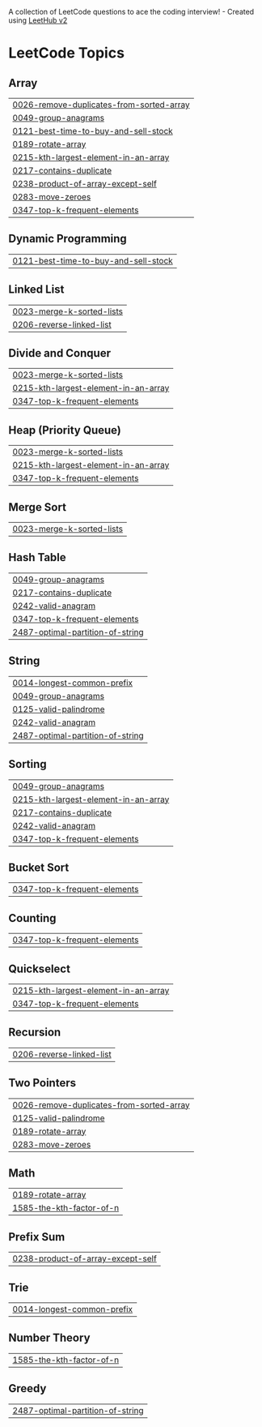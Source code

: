 A collection of LeetCode questions to ace the coding interview! - Created using [LeetHub v2](https://github.com/arunbhardwaj/LeetHub-2.0)
<!---LeetCode Topics Start-->
# LeetCode Topics
## Array
|  |
| ------- |
| [0026-remove-duplicates-from-sorted-array](https://github.com/HHllmn/LeetcodesPython/tree/master/0026-remove-duplicates-from-sorted-array) |
| [0049-group-anagrams](https://github.com/HHllmn/LeetcodesPython/tree/master/0049-group-anagrams) |
| [0121-best-time-to-buy-and-sell-stock](https://github.com/HHllmn/LeetcodesPython/tree/master/0121-best-time-to-buy-and-sell-stock) |
| [0189-rotate-array](https://github.com/HHllmn/LeetcodesPython/tree/master/0189-rotate-array) |
| [0215-kth-largest-element-in-an-array](https://github.com/HHllmn/LeetcodesPython/tree/master/0215-kth-largest-element-in-an-array) |
| [0217-contains-duplicate](https://github.com/HHllmn/LeetcodesPython/tree/master/0217-contains-duplicate) |
| [0238-product-of-array-except-self](https://github.com/HHllmn/LeetcodesPython/tree/master/0238-product-of-array-except-self) |
| [0283-move-zeroes](https://github.com/HHllmn/LeetcodesPython/tree/master/0283-move-zeroes) |
| [0347-top-k-frequent-elements](https://github.com/HHllmn/LeetcodesPython/tree/master/0347-top-k-frequent-elements) |
## Dynamic Programming
|  |
| ------- |
| [0121-best-time-to-buy-and-sell-stock](https://github.com/HHllmn/LeetcodesPython/tree/master/0121-best-time-to-buy-and-sell-stock) |
## Linked List
|  |
| ------- |
| [0023-merge-k-sorted-lists](https://github.com/HHllmn/LeetcodesPython/tree/master/0023-merge-k-sorted-lists) |
| [0206-reverse-linked-list](https://github.com/HHllmn/LeetcodesPython/tree/master/0206-reverse-linked-list) |
## Divide and Conquer
|  |
| ------- |
| [0023-merge-k-sorted-lists](https://github.com/HHllmn/LeetcodesPython/tree/master/0023-merge-k-sorted-lists) |
| [0215-kth-largest-element-in-an-array](https://github.com/HHllmn/LeetcodesPython/tree/master/0215-kth-largest-element-in-an-array) |
| [0347-top-k-frequent-elements](https://github.com/HHllmn/LeetcodesPython/tree/master/0347-top-k-frequent-elements) |
## Heap (Priority Queue)
|  |
| ------- |
| [0023-merge-k-sorted-lists](https://github.com/HHllmn/LeetcodesPython/tree/master/0023-merge-k-sorted-lists) |
| [0215-kth-largest-element-in-an-array](https://github.com/HHllmn/LeetcodesPython/tree/master/0215-kth-largest-element-in-an-array) |
| [0347-top-k-frequent-elements](https://github.com/HHllmn/LeetcodesPython/tree/master/0347-top-k-frequent-elements) |
## Merge Sort
|  |
| ------- |
| [0023-merge-k-sorted-lists](https://github.com/HHllmn/LeetcodesPython/tree/master/0023-merge-k-sorted-lists) |
## Hash Table
|  |
| ------- |
| [0049-group-anagrams](https://github.com/HHllmn/LeetcodesPython/tree/master/0049-group-anagrams) |
| [0217-contains-duplicate](https://github.com/HHllmn/LeetcodesPython/tree/master/0217-contains-duplicate) |
| [0242-valid-anagram](https://github.com/HHllmn/LeetcodesPython/tree/master/0242-valid-anagram) |
| [0347-top-k-frequent-elements](https://github.com/HHllmn/LeetcodesPython/tree/master/0347-top-k-frequent-elements) |
| [2487-optimal-partition-of-string](https://github.com/HHllmn/LeetcodesPython/tree/master/2487-optimal-partition-of-string) |
## String
|  |
| ------- |
| [0014-longest-common-prefix](https://github.com/HHllmn/LeetcodesPython/tree/master/0014-longest-common-prefix) |
| [0049-group-anagrams](https://github.com/HHllmn/LeetcodesPython/tree/master/0049-group-anagrams) |
| [0125-valid-palindrome](https://github.com/HHllmn/LeetcodesPython/tree/master/0125-valid-palindrome) |
| [0242-valid-anagram](https://github.com/HHllmn/LeetcodesPython/tree/master/0242-valid-anagram) |
| [2487-optimal-partition-of-string](https://github.com/HHllmn/LeetcodesPython/tree/master/2487-optimal-partition-of-string) |
## Sorting
|  |
| ------- |
| [0049-group-anagrams](https://github.com/HHllmn/LeetcodesPython/tree/master/0049-group-anagrams) |
| [0215-kth-largest-element-in-an-array](https://github.com/HHllmn/LeetcodesPython/tree/master/0215-kth-largest-element-in-an-array) |
| [0217-contains-duplicate](https://github.com/HHllmn/LeetcodesPython/tree/master/0217-contains-duplicate) |
| [0242-valid-anagram](https://github.com/HHllmn/LeetcodesPython/tree/master/0242-valid-anagram) |
| [0347-top-k-frequent-elements](https://github.com/HHllmn/LeetcodesPython/tree/master/0347-top-k-frequent-elements) |
## Bucket Sort
|  |
| ------- |
| [0347-top-k-frequent-elements](https://github.com/HHllmn/LeetcodesPython/tree/master/0347-top-k-frequent-elements) |
## Counting
|  |
| ------- |
| [0347-top-k-frequent-elements](https://github.com/HHllmn/LeetcodesPython/tree/master/0347-top-k-frequent-elements) |
## Quickselect
|  |
| ------- |
| [0215-kth-largest-element-in-an-array](https://github.com/HHllmn/LeetcodesPython/tree/master/0215-kth-largest-element-in-an-array) |
| [0347-top-k-frequent-elements](https://github.com/HHllmn/LeetcodesPython/tree/master/0347-top-k-frequent-elements) |
## Recursion
|  |
| ------- |
| [0206-reverse-linked-list](https://github.com/HHllmn/LeetcodesPython/tree/master/0206-reverse-linked-list) |
## Two Pointers
|  |
| ------- |
| [0026-remove-duplicates-from-sorted-array](https://github.com/HHllmn/LeetcodesPython/tree/master/0026-remove-duplicates-from-sorted-array) |
| [0125-valid-palindrome](https://github.com/HHllmn/LeetcodesPython/tree/master/0125-valid-palindrome) |
| [0189-rotate-array](https://github.com/HHllmn/LeetcodesPython/tree/master/0189-rotate-array) |
| [0283-move-zeroes](https://github.com/HHllmn/LeetcodesPython/tree/master/0283-move-zeroes) |
## Math
|  |
| ------- |
| [0189-rotate-array](https://github.com/HHllmn/LeetcodesPython/tree/master/0189-rotate-array) |
| [1585-the-kth-factor-of-n](https://github.com/HHllmn/LeetcodesPython/tree/master/1585-the-kth-factor-of-n) |
## Prefix Sum
|  |
| ------- |
| [0238-product-of-array-except-self](https://github.com/HHllmn/LeetcodesPython/tree/master/0238-product-of-array-except-self) |
## Trie
|  |
| ------- |
| [0014-longest-common-prefix](https://github.com/HHllmn/LeetcodesPython/tree/master/0014-longest-common-prefix) |
## Number Theory
|  |
| ------- |
| [1585-the-kth-factor-of-n](https://github.com/HHllmn/LeetcodesPython/tree/master/1585-the-kth-factor-of-n) |
## Greedy
|  |
| ------- |
| [2487-optimal-partition-of-string](https://github.com/HHllmn/LeetcodesPython/tree/master/2487-optimal-partition-of-string) |
<!---LeetCode Topics End-->